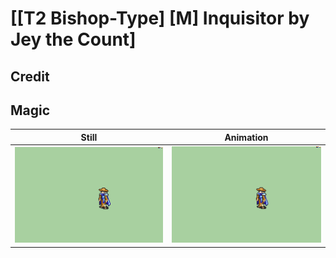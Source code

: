 # [\[T2 Bishop-Type\] \[M\] Inquisitor by Jey the Count]

## Credit



## Magic

| Still | Animation |
| :---: | :-------: |
| ![Magic still](./Magic_000.png) | ![Magic animation](./Magic.gif) |
